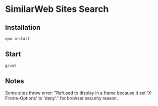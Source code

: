 # SimilarWeb Sites Search

## Installation

```bash
npm install
```

## Start

```bash
grunt
```

## Notes

Some sites throw error: "Refused to display in a frame because it set 'X-Frame-Options' to 'deny'." for browser security reason.
